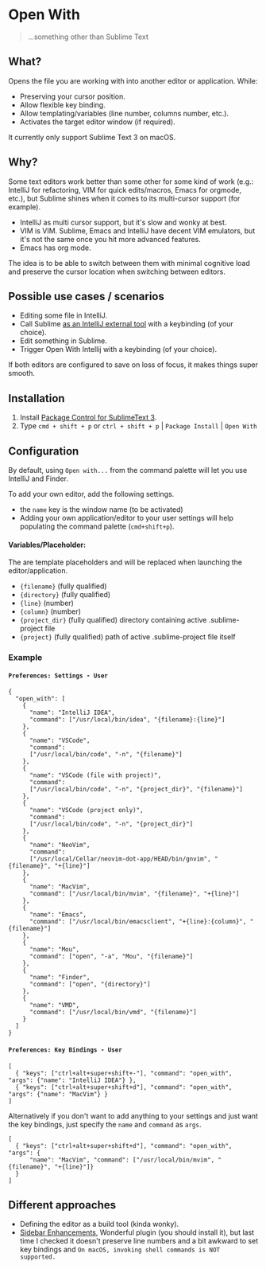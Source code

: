 # Open With
> ...something other than Sublime Text

## What?

Opens the file you are working with into another editor or application. While:
 - Preserving your cursor position.
 - Allow flexible key binding.
 - Allow templating/variables (line number, columns number, etc.).
 - Activates the target editor window (if required).

It currently only support Sublime Text 3 on macOS.

## Why?

Some text editors work better than some other for some kind of work (e.g.:
IntelliJ for refactoring, VIM for quick edits/macros, Emacs for orgmode, etc.),
but Sublime shines when it comes to its multi-cursor support (for example).

- IntelliJ as multi cursor support, but it's slow and wonky at best.
- VIM is VIM. Sublime, Emacs and IntelliJ have decent VIM emulators, but it's
  not the same once you hit more advanced features.
- Emacs has org mode.

The idea is to be able to switch between them with minimal cognitive load and
preserve the cursor location when switching between editors.

## Possible use cases / scenarios

- Editing some file in IntelliJ.
- Call Sublime [as an IntelliJ external
  tool](https://stackoverflow.com/questions/16130586/is-there-a-way-to-connect-intellij-idea-to-sublime-text-on-mac-os-x)
  with a keybinding (of your choice).
- Edit something in Sublime.
- Trigger Open With Intellij with a keybinding (of your choice).

If both editors are configured to save on loss of focus, it makes things super
smooth.

## Installation

1. Install [Package Control for SublimeText 3](https://packagecontrol.io/installation).
1. Type `cmd + shift + p` or `ctrl + shift + p` | `Package Install` | `Open With`

## Configuration

By default, using `Open with...` from the command palette will let you use IntelliJ and Finder.

To add your own editor, add the following settings.
- the `name` key is the window name (to be activated)
- Adding your own application/editor to your user settings will help populating
  the command palette (`cmd+shift+p`).

#### Variables/Placeholder:
The are template placeholders and will be replaced when launching the editor/application.

- `{filename}` (fully qualified)
- `{directory}` (fully qualified)
- `{line}` (number)
- `{column}` (number)
- `{project_dir}` (fully qualified) directory containing active .sublime-project file
- `{project}` (fully qualified) path of active .sublime-project file itself

### Example

#### `Preferences: Settings - User`

```
{
  "open_with": [
    {
      "name": "IntelliJ IDEA",
      "command": ["/usr/local/bin/idea", "{filename}:{line}"]
    },
    {
      "name": "VSCode",
      "command":
      ["/usr/local/bin/code", "-n", "{filename}"]
    },
    {
      "name": "VSCode (file with project)",
      "command":
      ["/usr/local/bin/code", "-n", "{project_dir}", "{filename}"]
    },
    {
      "name": "VSCode (project only)",
      "command":
      ["/usr/local/bin/code", "-n", "{project_dir}"]
    },
    {
      "name": "NeoVim",
      "command":
      ["/usr/local/Cellar/neovim-dot-app/HEAD/bin/gnvim", "{filename}", "+{line}"]
    },
    {
      "name": "MacVim",
      "command": ["/usr/local/bin/mvim", "{filename}", "+{line}"]
    },
    {
      "name": "Emacs",
      "command": ["/usr/local/bin/emacsclient", "+{line}:{column}", "{filename}"]
    },
    {
      "name": "Mou",
      "command": ["open", "-a", "Mou", "{filename}"]
    },
    {
      "name": "Finder",
      "command": ["open", "{directory}"]
    },
    {
      "name": "VMD",
      "command": ["/usr/local/bin/vmd", "{filename}"]
    }
  ]
}
```

#### `Preferences: Key Bindings - User`

```
[
  { "keys": ["ctrl+alt+super+shift+-"], "command": "open_with", "args": {"name": "IntelliJ IDEA"} },
  { "keys": ["ctrl+alt+super+shift+d"], "command": "open_with", "args": {"name": "MacVim"} }
]
```

Alternatively if you don't want to add anything to your settings and just want
the key bindings, just specify the `name` and `command` as `args`.

```
[
  { "keys": ["ctrl+alt+super+shift+d"], "command": "open_with", "args": {
      "name": "MacVim", "command": ["/usr/local/bin/mvim", "{filename}", "+{line}"]}
  }
]
```

## Different approaches

- Defining the editor as a build tool (kinda wonky).
- [Sidebar Enhancements](https://github.com/titoBouzout/SideBarEnhancements),
  Wonderful plugin (you should install it), but last time I checked it doesn't
  preserve line numbers and a bit awkward to set key bindings and `On macOS,
  invoking shell commands is NOT supported.`
